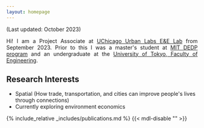 ```yaml
---
layout: homepage
---
```


(Last updated: October 2023)<br>

<div style="text-align: justify">

Hi! I am a Project Associate at [UChicago Urban Labs E&E Lab](https://urbanlabs.uchicago.edu/labs/energy-environment) from September 2023. Prior to this I was a master's student at [MIT DEDP program](https://economics.mit.edu/academic-programs/masters-programs/masters-data-economics-and-design-policy-dedp) and an undergraduate at the [University of Tokyo, Faculty of Engineering](https://www.si.t.u-tokyo.ac.jp/course/psi/).  

</div>

## Research Interests

- Spatial (How trade, transportation, and cities can improve people's lives through connections)
- Currently exploring environment economics

{% include_relative _includes/publications.md %} {{< mdl-disable "<!-- markdownlint-disable MD037 -->" >}}
